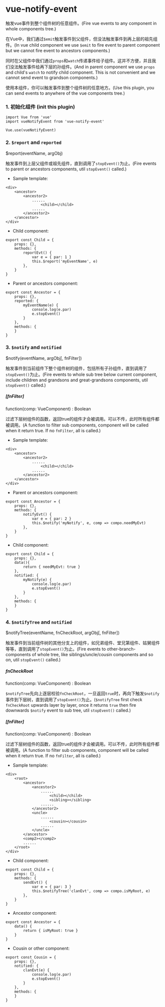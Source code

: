 # vue-notify-event
触发vue事件到整个组件树的任意组件。(Fire vue events to any component in whole components tree.)

在Vue中，我们通过`$emit`触发事件到父组件，但没法触发事件到再上层的祖先组件。(In vue child component we use `$emit` to fire event to parent component but we cannot fire event to ancestors components.)

同时在父组件中我们通过`props`和`watch`传递事件给子组件。这并不方便，并且我们没法触发事件给再下层的孙组件。(And in parent component we use `props` and child's `watch` to notify child component. This is not convenient and we cannot send event to grandson components.)

使用本组件，你可以触发事件到整个组件树的任意地方。(Use this plugin, you can send events to anywhere of the vue components tree.)

### 1. 初始化组件 (init this plugin)
```
import Vue from 'vue'
import vueNotifyEvent from 'vue-notify-event'

Vue.use(vueNotifyEvent)
```

### 2. `$report` and `reported`
$report(eventName, argObj)

触发事件到上层父组件或祖先组件，直到调用了`stopEvent()`为止。(Fire events to parent or ancestors components, util `stopEvent()` called.)

* Sample template:
```
<div>
    <ancestor>
        <ancestor2>
            ......
                <child></child>
            ......
        </ancestor2>
    </ancestor>
</div>
```
* Child component:
```
export const Child = {
    props: {},
    methods: {
        reportEvt() {
            var e = { par: 1 } 
            this.$report('myEventName', e)
        },
    }
}
``` 

* Parent or ancestors component:
```
export const Ancestor = {
    props: {},
    reported: {
        myEventName(e) {
            console.log(e.par)
            e.stopEvent()
        }
    },
    methods: {
    }
}
``` 


### 3. `$notify` and `notified`
$notify(eventName, argObj[, fnFilter])

触发事件到当前组件下整个组件树的组件，包括所有子孙组件，直到调用了`stopEvent()`为止。(Fire events to whole sub tree below current component, include children and grandsons and great-grandsons components, util `stopEvent()` called.)
##### [fnFilter]
function(comp: VueComponent) : Boolean

过滤下层树组件的函数，返回true的组件才会被调用。可以不传，此时所有组件都被调用。(A function to filter sub components, component will be called when it return true. If no `fnFilter`, all is called.)

* Sample template:
```
<div>
    <ancestor>
        <ancestor2>
            ......
                <child></child>
            ......
        </ancestor2>
    </ancestor>
</div>
```

* Parent or ancestors component:
```
export const Ancestor = {
    props: {},
    methods: {
        notifyEvt() {
            var e = { par: 2 } 
            this.$notify('myNotify', e, comp => compo.needMyEvt)
        },
    }
}
``` 

* Child component:
```
export const Child = {
    props: {},
    data(){
        return { needMyEvt: true }
    },
    notified: {
        myNotify(e) {
            console.log(e.par)
            e.stopEvent()
        }
    },
    methods: {
    }
}
``` 



### 4. `$notifyTree` and `notified`
$notifyTree(eventName, fnCheckRoot, argObj[, fnFilter])

触发事件到当前组件树的其他分支上的组件，如兄弟组件、堂兄第组件、姑舅组件等等，直到调用了`stopEvent()`为止。(Fire events to other-branch-components of whole tree, like siblings/uncle/cousin components and so on, util `stopEvent()` called.)
##### fnCheckRoot
function(comp: VueComponent) : Boolean

`$notifyTree`先向上逐层校验`fnCheckRoot`，一旦返回`true`时，再向下触发`$notify`事件到下层树，直到调用了`stopEvent()`为止。(`$notifyTree` first check `fnCheckRoot` upwards layer by layer, once it returns `true` then fire downwards `$notify` event to sub tree, util `stopEvent()` called.)
##### [fnFilter]
function(comp: VueComponent) : Boolean

过滤下层树组件的函数，返回true的组件才会被调用。可以不传，此时所有组件都被调用。(A function to filter sub components, component will be called when it return true. If no `fnFilter`, all is called.)
* Sample template:
```
<div>
    <root>
        <ancestor>
            <ancestor2>
                ......
                    <child></child>
                    <sibling></sibling>
                ......
            </ancestor2>
            <uncle>
                ......
                    <cousin></cousin>
                ......
            </uncle>
        </ancestor>
        <comp2></comp2>
        ......
    </root>
</div>
```

* Child component:
```
export const Child = {
    props: {},
    methods: {
        sendEvt() {
            var e = { par: 3 } 
            this.$notifyTree('clanEvt', comp => compo.isMyRoot, e)
        },
    }
}
``` 

* Ancestor component:
```
export const Ancestor = {
    data() {
        return { isMyRoot: true }
    }
}
``` 

* Cousin or other component:
```
export const Cousin = {
    props: {},
    notified: {
        clanEvt(e) {
            console.log(e.par)
            e.stopEvent()
        }
    },
    methods: {
    }
}
``` 
